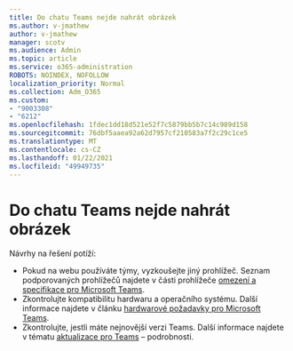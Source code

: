 ```yaml
---
title: Do chatu Teams nejde nahrát obrázek
ms.author: v-jmathew
author: v-jmathew
manager: scotv
ms.audience: Admin
ms.topic: article
ms.service: o365-administration
ROBOTS: NOINDEX, NOFOLLOW
localization_priority: Normal
ms.collection: Adm_O365
ms.custom:
- "9003308"
- "6212"
ms.openlocfilehash: 1fdec1dd18d521e52f7c5879bb5b7c14c989d158
ms.sourcegitcommit: 76dbf5aaea92a62d7957cf210583a7f2c29c1ce5
ms.translationtype: MT
ms.contentlocale: cs-CZ
ms.lasthandoff: 01/22/2021
ms.locfileid: "49949735"
---
```

# <a name="cant-upload-an-image-to-a-teams-chat"></a>Do chatu Teams nejde nahrát obrázek

Návrhy na řešení potíží:

- Pokud na webu používáte týmy, vyzkoušejte jiný prohlížeč. Seznam podporovaných prohlížečů najdete v části prohlížeče [omezení a specifikace pro Microsoft Teams](https://docs.microsoft.com/microsoftteams/limits-specifications-teams).
- Zkontrolujte kompatibilitu hardwaru a operačního systému. Další informace najdete v článku [hardwarové požadavky pro Microsoft Teams](https://docs.microsoft.com/microsoftteams/hardware-requirements-for-the-teams-app).
- Zkontrolujte, jestli máte nejnovější verzi Teams. Další informace najdete v tématu [aktualizace pro Teams](https://docs.microsoft.com/microsoftteams/teams-client-update) – podrobnosti.

